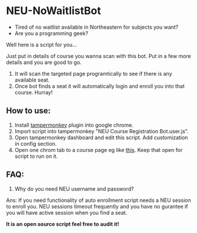 # NEU-NoWaitlistBot

* Tired of no waitlist available in Northeastern for subjects you want? 
* Are you a programming geek?

Well here is a script for you...

Just put in details of course you wanna scan with this bot. Put in a few more details and you are good to go. 

1. It will scan the targeted page programtically to see if there is any available seat.
1. Once bot finds a seat it will automatically login and enroll you into that course. Hurray!

## How to use:

1. Install [tampermonkey](https://chrome.google.com/webstore/detail/tampermonkey/dhdgffkkebhmkfjojejmpbldmpobfkfo?hl=en) plugin into google chrome. 
1. Import script into tampermonkey "NEU Course Registration Bot.user.js".
1. Open tampermonkey dashboard and edit this script. Add customization in config section.
1. Open one chrom tab to a course page eg like [this](https://wl11gp.neu.edu/udcprod8/bwckctlg.p_disp_listcrse?term_in=201830&subj_in=CS&crse_in=7290&schd_in=LEC). Keep that open for script to run on it.

## FAQ:

1. Why do you need NEU username and password?

Ans: If you need functionality of auto enrollment script needs a NEU session to enroll you. NEU sessions timeout frequently and you have no gurantee if you will have active session when you find a seat.

**It is an open source script feel free to audit it!**


